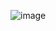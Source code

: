 ![image](https://user-images.githubusercontent.com/101180610/229983138-420a157b-8f83-460c-81dd-a3f452e44db8.png)
